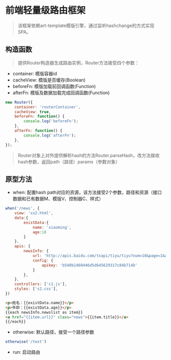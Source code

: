 # 前端轻量级路由框架

> 该框架依赖art-template模版引擎，通过监听hashchange的方式实现SPA。

## 构造函数
> 提供Router构造器生成路由实例，Router方法接受四个参数：
- container: 模版容器id
- cacheView: 模版是否缓存(Boolean)
- beforeFn: 模版加载前回调函数(Function)
- afterFn: 模版及数据加载完成回调函数(Function)
```js
new Router({
    container: 'routerContainer',
    cacheView: true,
    beforeFn: function() {
        console.log('beforeFn');
    },
    afterFn: function() {
        console.log('afterFn');
    },
});
```
> Router对象上对外提供解析hash的方法Router.parseHash，改方法接收hash参数，返回path（路径）params（参数对象）

## 原型方法
- when: 配置hash path对应的资源，该方法接受2个参数，路径和资源（接口数据和已有数据M、模版V、控制器C、样式）
```js
when('/news', {
	view: 'xx2.html',
	data:{
		existData:{
			name: 'xiaoming',
			age:18
		}
	},
	apis: {
		newsInfo: {
			url: 'http://apis.baidu.com/txapi/tiyu/tiyu?num=10&page=1&word={word}',
			config: {
				apikey: 'b540b1460446d5d645629317c84b714b'
			}
		},
	},
	controllers: ['c1.js'],
	styles: ['s2.css'],
})
```
```html
<p>姓名：{{existData.name}}</p>
<p>年龄：{{existData.age}}</p>
{{each newsInfo.newslist as item}}
<a href="{{item.url}}" class="news">{{item.title}}</a>
{{/each}}
```
- otherwise: 默认路径，接受一个路径参数
```js
otherwise('/text')
```
- run: 启动路由
